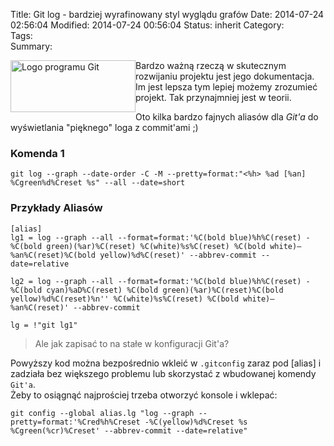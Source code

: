 Title:      Git log - bardziej wyrafinowany styl wyglądu grafów
Date:       2014-07-24 02:56:04
Modified:   2014-07-24 00:56:04
Status:     inherit
Category:   
Tags:       
Summary: 


<div style="float: left">
  <a href="http://blog.egel.pl/import-ustawien-git-z-windows-do-cygwin/git_logo-mini/" rel="attachment wp-att-1325"><img src="http://blog.egel.pl/media/git_logo-mini.png" alt="Logo programu Git" width="200" height="83" class="alignnone size-full wp-image-1325" /></a>
</div>

Bardzo ważną rzeczą w skutecznym rozwijaniu projektu jest jego dokumentacja. Im jest lepsza tym lepiej możemy zrozumieć projekt. Tak przynajmniej jest w teorii.

Oto kilka bardzo fajnych aliasów dla *Git'a* do wyświetlania "pięknego" loga z commit'ami ;)

<!--more-->

<p style="clear:both">
</p>

### Komenda 1

    git log --graph --date-order -C -M --pretty=format:"<%h> %ad [%an] %Cgreen%d%Creset %s" --all --date=short 
    

### Przykłady Aliasów

    [alias] 
    lg1 = log --graph --all --format=format:'%C(bold blue)%h%C(reset) - %C(bold green)(%ar)%C(reset) %C(white)%s%C(reset) %C(bold white)— %an%C(reset)%C(bold yellow)%d%C(reset)' --abbrev-commit --date=relative 
    
    lg2 = log --graph --all --format=format:'%C(bold blue)%h%C(reset) - %C(bold cyan)%aD%C(reset) %C(bold green)(%ar)%C(reset)%C(bold yellow)%d%C(reset)%n'' %C(white)%s%C(reset) %C(bold white)— %an%C(reset)' --abbrev-commit 
    
    lg = !"git lg1"
    

> Ale jak zapisać to na stałe w konfiguracji Git'a?

Powyższy kod można bezpośrednio wkleić w `.gitconfig` zaraz pod [alias] i zadziała bez większego problemu lub skorzystać z wbudowanej komendy `Git'a`.  
Żeby to osiągnąć najprościej trzeba otworzyć konsole i wklepać:

    git config --global alias.lg "log --graph --pretty=format:'%Cred%h%Creset -%C(yellow)%d%Creset %s %Cgreen(%cr)%Creset' --abbrev-commit --date=relative"
